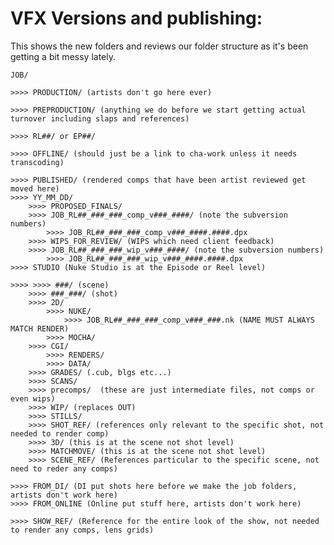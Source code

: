# VFX Versions and publishing:

This shows the new folders and reviews our folder structure as it's been getting a bit messy lately.

    JOB/

    >>>> PRODUCTION/ (artists don't go here ever)

    >>>> PREPRODUCTION/ (anything we do before we start getting actual turnover including slaps and references)

    >>>> RL##/ or EP##/

    >>>> OFFLINE/ (should just be a link to cha-work unless it needs transcoding)

    >>>> PUBLISHED/ (rendered comps that have been artist reviewed get moved here)
	>>>> YY_MM_DD/
	    >>>> PROPOSED_FINALS/
		>>>> JOB_RL##_###_###_comp_v###_####/ (note the subversion numbers)
			>>>> JOB_RL##_###_###_comp_v###_####.####.dpx
	    >>>> WIPS_FOR_REVIEW/ (WIPS which need client feedback)
		>>>> JOB_RL##_###_###_wip_v###_####/ (note the subversion numbers)
			>>>> JOB_RL##_###_###_wip_v###_####.####.dpx
    >>>> STUDIO (Nuke Studio is at the Episode or Reel level)

    >>>> >>>> ###/ (scene)
	    >>>> ###_###/ (shot)
		>>>> 2D/
			>>>> NUKE/
			    >>>> JOB_RL##_###_###_comp_v###_###.nk (NAME MUST ALWAYS MATCH RENDER)
			>>>> MOCHA/
		>>>> CGI/
			>>>> RENDERS/
			>>>> DATA/
		>>>> GRADES/ (.cub, blgs etc...)
		>>>> SCANS/
		>>>> precomps/  (these are just intermediate files, not comps or even wips)
		>>>> WIP/ (replaces OUT)
		>>>> STILLS/
		>>>> SHOT_REF/ (references only relevant to the specific shot, not needed to render comp)
	    >>>> 3D/ (this is at the scene not shot level)
	    >>>> MATCHMOVE/ (this is at the scene not shot level)
	    >>>> SCENE_REF/ (References particular to the specific scene, not need to reder any comps)
	    
    >>>> FROM_DI/ (DI put shots here before we make the job folders, artists don't work here)
    >>>> FROM_ONLINE (Online put stuff here, artists don't work here)

    >>>> SHOW_REF/ (Reference for the entire look of the show, not needed to render any comps, lens grids)
